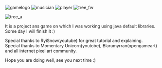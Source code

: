 
![gamelogo](https://github.com/user-attachments/assets/9de27138-8d12-4b30-a3ad-b971cc3e6192)
![musician](https://github.com/user-attachments/assets/61d97fa9-994f-4ffc-af9d-dfed99e61687)
![player](https://github.com/user-attachments/assets/c6a04507-a21b-4c18-8688-d67c4c3c53e9)
![tree_fw](https://github.com/user-attachments/assets/bf2acaf3-e231-47ad-b137-fae242ed26e7)

![tree_a](https://github.com/user-attachments/assets/d8f5c56d-3be1-42fe-a536-b9f62bb639fd)





It is a project ans game on which I was working using java default libraries. Some day I will finish it :)

Special thanks to RyiSnow(youtube) for great tutorial and explaining. Special thanks to Momentary Unicorn(youtobe), Blarumyrran(opengameart) and all internet pixel art community.

Hope you are doing well, see you next time :)

